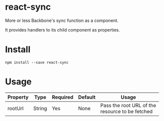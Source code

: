 # react-sync
More or less Backbone's sync function as a component.

It provides handlers to its child component as properties.

# Install
    npm install --save react-sync

# Usage

| Property | Type | Required | Default | Usage |
| -------- | ---- | -------- | ------- | ----- |
| rootUrl  | String | Yes | None | Pass the root URL of the resource to be fetched |